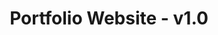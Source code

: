 <h1 align="center">
  Portfolio Website - v1.0<br/>
<!--   <a href="https://soumyajit.vercel.app/" target="_blank">soumyajit.tech</a> -->
</h1>
